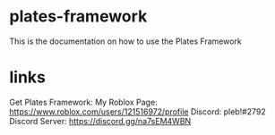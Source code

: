 # plates-framework
This is the documentation on how to use the Plates Framework

# links
Get Plates Framework: 
My Roblox Page: https://www.roblox.com/users/121516972/profile 
Discord: pleb!#2792 
Discord Server: https://discord.gg/na7sEM4WBN
